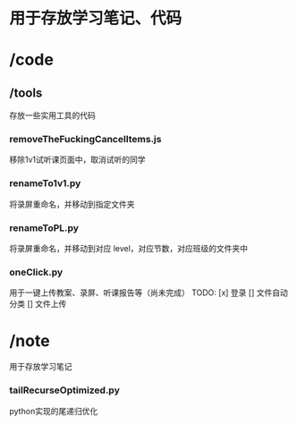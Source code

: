 # 用于存放学习笔记、代码
# /code
## /tools
存放一些实用工具的代码

### removeTheFuckingCancelItems.js
移除1v1试听课页面中，取消试听的同学

### renameTo1v1.py
将录屏重命名，并移动到指定文件夹

### renameToPL.py
将录屏重命名，并移动到对应 level，对应节数，对应班级的文件夹中

### oneClick.py
用于一键上传教案、录屏、听课报告等（尚未完成）
TODO:
[x] 登录
[] 文件自动分类
[] 文件上传

# /note
用于存放学习笔记
### tailRecurseOptimized.py
python实现的尾递归优化